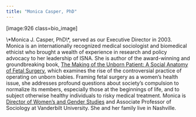 ```yaml
---
title: "Monica Casper, PhD"
---
```


<p>[image:926 class=bio_image]  </p>

<p>\*Monica J. Casper, PhD\*, served as our Executive Director in 2003. Monica is an internationally recognized medical sociologist and biomedical ethicist who brought a wealth of experience in research and policy advocacy to her leadership of <span class="caps">ISNA</span>. She is author of the award-winning and groundbreaking book, <a href="http://www.amazon.com/exec/obidos/tg/detail/-/0813525160/qid%3D1126622686/sr%3D2-1/ref%3Dpd%5C_bbs%5C_b%5C_2%5C_1/103-5793418-1126211?v=glance&amp;s=books">The Making of the Unborn Patient: A Social Anatomy of Fetal Surgery</a>, which examines the rise of the controversial practice of operating on unborn babies. Framing fetal surgery as a women’s health issue, she addresses profound questions about society’s compulsion to normalize its members, especially those at the beginnings of life, and to subject otherwise healthy individuals to risky medical treatment. Monica is <a href="http://www.vanderbilt.edu/womens-studies/director.html">Director of Women’s and Gender Studies</a> and Associate Professor of Sociology at Vanderbilt University. She and her family live in Nashville.</p>